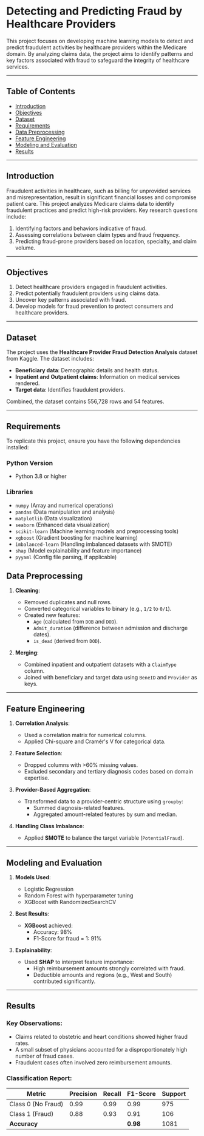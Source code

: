 # Detecting and Predicting Fraud by Healthcare Providers

This project focuses on developing machine learning models to detect and predict fraudulent activities by healthcare providers within the Medicare domain. By analyzing claims data, the project aims to identify patterns and key factors associated with fraud to safeguard the integrity of healthcare services.

---

## Table of Contents
- [Introduction](#introduction)
- [Objectives](#objectives)
- [Dataset](#dataset)
- [Requirements](#Requirements)
- [Data Preprocessing](#data-preprocessing)
- [Feature Engineering](#feature-engineering)
- [Modeling and Evaluation](#modeling-and-evaluation)
- [Results](#results)

---

## Introduction

Fraudulent activities in healthcare, such as billing for unprovided services and misrepresentation, result in significant financial losses and compromise patient care. This project analyzes Medicare claims data to identify fraudulent practices and predict high-risk providers. Key research questions include:
1. Identifying factors and behaviors indicative of fraud.
2. Assessing correlations between claim types and fraud frequency.
3. Predicting fraud-prone providers based on location, specialty, and claim volume.

---

## Objectives

1. Detect healthcare providers engaged in fraudulent activities.
2. Predict potentially fraudulent providers using claims data.
3. Uncover key patterns associated with fraud.
4. Develop models for fraud prevention to protect consumers and healthcare providers.

---

## Dataset

The project uses the **Healthcare Provider Fraud Detection Analysis** dataset from Kaggle. The dataset includes:
- **Beneficiary data**: Demographic details and health status.
- **Inpatient and Outpatient claims**: Information on medical services rendered.
- **Target data**: Identifies fraudulent providers.

Combined, the dataset contains 556,728 rows and 54 features.

---
## Requirements

To replicate this project, ensure you have the following dependencies installed:

### Python Version
- Python 3.8 or higher

### Libraries
- `numpy` (Array and numerical operations)
- `pandas` (Data manipulation and analysis)
- `matplotlib` (Data visualization)
- `seaborn` (Enhanced data visualization)
- `scikit-learn` (Machine learning models and preprocessing tools)
- `xgboost` (Gradient boosting for machine learning)
- `imbalanced-learn` (Handling imbalanced datasets with SMOTE)
- `shap` (Model explainability and feature importance)
- `pyyaml` (Config file parsing, if applicable)

## Data Preprocessing

1. **Cleaning**:
   - Removed duplicates and null rows.
   - Converted categorical variables to binary (e.g., `1/2` to `0/1`).
   - Created new features:
     - `Age` (calculated from `DOB` and `DOD`).
     - `Admit_duration` (difference between admission and discharge dates).
     - `is_dead` (derived from `DOD`).

2. **Merging**:
   - Combined inpatient and outpatient datasets with a `ClaimType` column.
   - Joined with beneficiary and target data using `BeneID` and `Provider` as keys.

---

## Feature Engineering

1. **Correlation Analysis**:
   - Used a correlation matrix for numerical columns.
   - Applied Chi-square and Cramér's V for categorical data.

2. **Feature Selection**:
   - Dropped columns with >60% missing values.
   - Excluded secondary and tertiary diagnosis codes based on domain expertise.

3. **Provider-Based Aggregation**:
   - Transformed data to a provider-centric structure using `groupby`:
     - Summed diagnosis-related features.
     - Aggregated amount-related features by sum and median.

4. **Handling Class Imbalance**:
   - Applied **SMOTE** to balance the target variable (`PotentialFraud`).

---

## Modeling and Evaluation

1. **Models Used**:
   - Logistic Regression
   - Random Forest with hyperparameter tuning
   - XGBoost with RandomizedSearchCV

2. **Best Results**:
   - **XGBoost** achieved:
     - Accuracy: 98%
     - F1-Score for fraud = 1: 91%

3. **Explainability**:
   - Used **SHAP** to interpret feature importance:
     - High reimbursement amounts strongly correlated with fraud.
     - Deductible amounts and regions (e.g., West and South) contributed significantly.

---

## Results

### Key Observations:
- Claims related to obstetric and heart conditions showed higher fraud rates.
- A small subset of physicians accounted for a disproportionately high number of fraud cases.
- Fraudulent cases often involved zero reimbursement amounts.

### Classification Report:
| Metric         | Precision | Recall | F1-Score | Support |
|----------------|-----------|--------|----------|---------|
| Class 0 (No Fraud) | 0.99      | 0.99   | 0.99     | 975     |
| Class 1 (Fraud)    | 0.88      | 0.93   | 0.91     | 106     |
| **Accuracy**        |           |        | **0.98** | 1081    |





